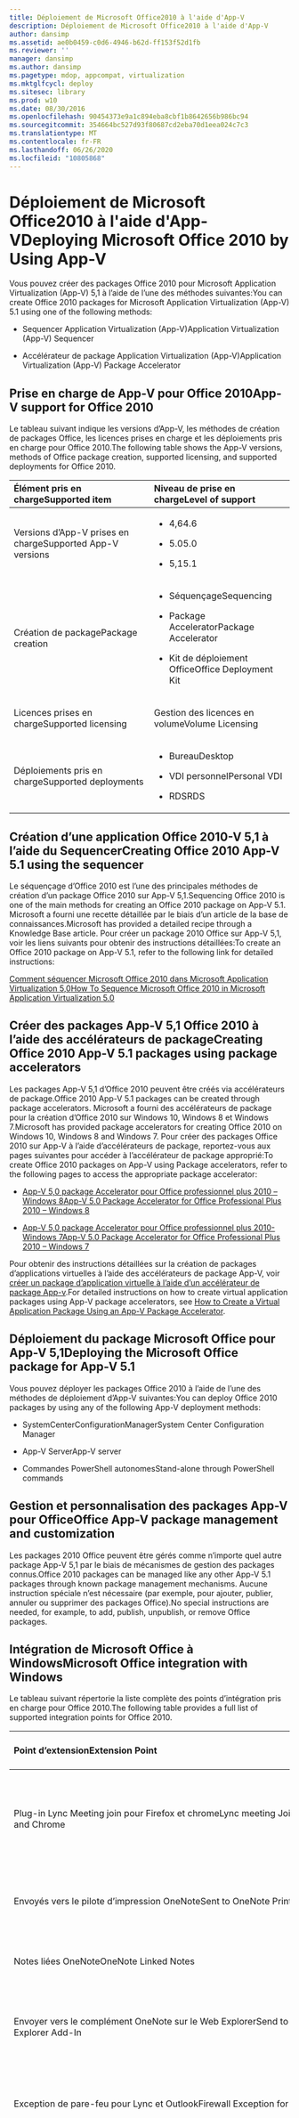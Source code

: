 ```yaml
---
title: Déploiement de Microsoft Office2010 à l'aide d'App-V
description: Déploiement de Microsoft Office2010 à l'aide d'App-V
author: dansimp
ms.assetid: ae0b0459-c0d6-4946-b62d-ff153f52d1fb
ms.reviewer: ''
manager: dansimp
ms.author: dansimp
ms.pagetype: mdop, appcompat, virtualization
ms.mktglfcycl: deploy
ms.sitesec: library
ms.prod: w10
ms.date: 08/30/2016
ms.openlocfilehash: 90454373e9a1c894eba8cbf1b8642656b986bc94
ms.sourcegitcommit: 354664bc527d93f80687cd2eba70d1eea024c7c3
ms.translationtype: MT
ms.contentlocale: fr-FR
ms.lasthandoff: 06/26/2020
ms.locfileid: "10805868"
---
```

# <span data-ttu-id="c1a2d-103">Déploiement de Microsoft Office2010 à l'aide d'App-V</span><span class="sxs-lookup"><span data-stu-id="c1a2d-103">Deploying Microsoft Office 2010 by Using App-V</span></span>


<span data-ttu-id="c1a2d-104">Vous pouvez créer des packages Office 2010 pour Microsoft Application Virtualization (App-V) 5,1 à l’aide de l’une des méthodes suivantes:</span><span class="sxs-lookup"><span data-stu-id="c1a2d-104">You can create Office 2010 packages for Microsoft Application Virtualization (App-V) 5.1 using one of the following methods:</span></span>

-   <span data-ttu-id="c1a2d-105">Sequencer Application Virtualization (App-V)</span><span class="sxs-lookup"><span data-stu-id="c1a2d-105">Application Virtualization (App-V) Sequencer</span></span>

-   <span data-ttu-id="c1a2d-106">Accélérateur de package Application Virtualization (App-V)</span><span class="sxs-lookup"><span data-stu-id="c1a2d-106">Application Virtualization (App-V) Package Accelerator</span></span>

## <span data-ttu-id="c1a2d-107">Prise en charge de App-V pour Office 2010</span><span class="sxs-lookup"><span data-stu-id="c1a2d-107">App-V support for Office 2010</span></span>


<span data-ttu-id="c1a2d-108">Le tableau suivant indique les versions d’App-V, les méthodes de création de packages Office, les licences prises en charge et les déploiements pris en charge pour Office 2010.</span><span class="sxs-lookup"><span data-stu-id="c1a2d-108">The following table shows the App-V versions, methods of Office package creation, supported licensing, and supported deployments for Office 2010.</span></span>

<table>
<colgroup>
<col width="50%" />
<col width="50%" />
</colgroup>
<thead>
<tr class="header">
<th align="left"><span data-ttu-id="c1a2d-109">Élément pris en charge</span><span class="sxs-lookup"><span data-stu-id="c1a2d-109">Supported item</span></span></th>
<th align="left"><span data-ttu-id="c1a2d-110">Niveau de prise en charge</span><span class="sxs-lookup"><span data-stu-id="c1a2d-110">Level of support</span></span></th>
</tr>
</thead>
<tbody>
<tr class="odd">
<td align="left"><p><span data-ttu-id="c1a2d-111">Versions d’App-V prises en charge</span><span class="sxs-lookup"><span data-stu-id="c1a2d-111">Supported App-V versions</span></span></p></td>
<td align="left"><ul>
<li><p><span data-ttu-id="c1a2d-112">4,6</span><span class="sxs-lookup"><span data-stu-id="c1a2d-112">4.6</span></span></p></li>
<li><p><span data-ttu-id="c1a2d-113">5.0</span><span class="sxs-lookup"><span data-stu-id="c1a2d-113">5.0</span></span></p></li>
<li><p><span data-ttu-id="c1a2d-114">5,1</span><span class="sxs-lookup"><span data-stu-id="c1a2d-114">5.1</span></span></p></li>
</ul></td>
</tr>
<tr class="even">
<td align="left"><p><span data-ttu-id="c1a2d-115">Création de package</span><span class="sxs-lookup"><span data-stu-id="c1a2d-115">Package creation</span></span></p></td>
<td align="left"><ul>
<li><p><span data-ttu-id="c1a2d-116">Séquençage</span><span class="sxs-lookup"><span data-stu-id="c1a2d-116">Sequencing</span></span></p></li>
<li><p><span data-ttu-id="c1a2d-117">Package Accelerator</span><span class="sxs-lookup"><span data-stu-id="c1a2d-117">Package Accelerator</span></span></p></li>
<li><p><span data-ttu-id="c1a2d-118">Kit de déploiement Office</span><span class="sxs-lookup"><span data-stu-id="c1a2d-118">Office Deployment Kit</span></span></p></li>
</ul></td>
</tr>
<tr class="odd">
<td align="left"><p><span data-ttu-id="c1a2d-119">Licences prises en charge</span><span class="sxs-lookup"><span data-stu-id="c1a2d-119">Supported licensing</span></span></p></td>
<td align="left"><p><span data-ttu-id="c1a2d-120">Gestion des licences en volume</span><span class="sxs-lookup"><span data-stu-id="c1a2d-120">Volume Licensing</span></span></p></td>
</tr>
<tr class="even">
<td align="left"><p><span data-ttu-id="c1a2d-121">Déploiements pris en charge</span><span class="sxs-lookup"><span data-stu-id="c1a2d-121">Supported deployments</span></span></p></td>
<td align="left"><ul>
<li><p><span data-ttu-id="c1a2d-122">Bureau</span><span class="sxs-lookup"><span data-stu-id="c1a2d-122">Desktop</span></span></p></li>
<li><p><span data-ttu-id="c1a2d-123">VDI personnel</span><span class="sxs-lookup"><span data-stu-id="c1a2d-123">Personal VDI</span></span></p></li>
<li><p><span data-ttu-id="c1a2d-124">RDS</span><span class="sxs-lookup"><span data-stu-id="c1a2d-124">RDS</span></span></p></li>
</ul></td>
</tr>
</tbody>
</table>

 

## <span data-ttu-id="c1a2d-125">Création d’une application Office 2010-V 5,1 à l’aide du Sequencer</span><span class="sxs-lookup"><span data-stu-id="c1a2d-125">Creating Office 2010 App-V 5.1 using the sequencer</span></span>


<span data-ttu-id="c1a2d-126">Le séquençage d’Office 2010 est l’une des principales méthodes de création d’un package Office 2010 sur App-V 5,1.</span><span class="sxs-lookup"><span data-stu-id="c1a2d-126">Sequencing Office 2010 is one of the main methods for creating an Office 2010 package on App-V 5.1.</span></span> <span data-ttu-id="c1a2d-127">Microsoft a fourni une recette détaillée par le biais d’un article de la base de connaissances.</span><span class="sxs-lookup"><span data-stu-id="c1a2d-127">Microsoft has provided a detailed recipe through a Knowledge Base article.</span></span> <span data-ttu-id="c1a2d-128">Pour créer un package 2010 Office sur App-V 5,1, voir les liens suivants pour obtenir des instructions détaillées:</span><span class="sxs-lookup"><span data-stu-id="c1a2d-128">To create an Office 2010 package on App-V 5.1, refer to the following link for detailed instructions:</span></span>

[<span data-ttu-id="c1a2d-129">Comment séquencer Microsoft Office 2010 dans Microsoft Application Virtualization 5,0</span><span class="sxs-lookup"><span data-stu-id="c1a2d-129">How To Sequence Microsoft Office 2010 in Microsoft Application Virtualization 5.0</span></span>](https://go.microsoft.com/fwlink/p/?LinkId=330676)

## <span data-ttu-id="c1a2d-130">Créer des packages App-V 5,1 Office 2010 à l’aide des accélérateurs de package</span><span class="sxs-lookup"><span data-stu-id="c1a2d-130">Creating Office 2010 App-V 5.1 packages using package accelerators</span></span>


<span data-ttu-id="c1a2d-131">Les packages App-V 5,1 d’Office 2010 peuvent être créés via accélérateurs de package.</span><span class="sxs-lookup"><span data-stu-id="c1a2d-131">Office 2010 App-V 5.1 packages can be created through package accelerators.</span></span> <span data-ttu-id="c1a2d-132">Microsoft a fourni des accélérateurs de package pour la création d’Office 2010 sur Windows 10, Windows 8 et Windows 7.</span><span class="sxs-lookup"><span data-stu-id="c1a2d-132">Microsoft has provided package accelerators for creating Office 2010 on Windows 10, Windows 8 and Windows 7.</span></span> <span data-ttu-id="c1a2d-133">Pour créer des packages Office 2010 sur App-V à l’aide d’accélérateurs de package, reportez-vous aux pages suivantes pour accéder à l’accélérateur de package approprié:</span><span class="sxs-lookup"><span data-stu-id="c1a2d-133">To create Office 2010 packages on App-V using Package accelerators, refer to the following pages to access the appropriate package accelerator:</span></span>

-   [<span data-ttu-id="c1a2d-134">App-V 5,0 package Accelerator pour Office professionnel plus 2010 – Windows 8</span><span class="sxs-lookup"><span data-stu-id="c1a2d-134">App-V 5.0 Package Accelerator for Office Professional Plus 2010 – Windows 8</span></span>](https://go.microsoft.com/fwlink/p/?LinkId=330677)

-   [<span data-ttu-id="c1a2d-135">App-V 5,0 package Accelerator pour Office professionnel plus 2010-Windows 7</span><span class="sxs-lookup"><span data-stu-id="c1a2d-135">App-V 5.0 Package Accelerator for Office Professional Plus 2010 – Windows 7</span></span>](https://go.microsoft.com/fwlink/p/?LinkId=330678)

<span data-ttu-id="c1a2d-136">Pour obtenir des instructions détaillées sur la création de packages d’applications virtuelles à l’aide des accélérateurs de package App-V, voir [créer un package d’application virtuelle à l’aide d’un accélérateur de package App-v](how-to-create-a-virtual-application-package-using-an-app-v-package-accelerator51.md).</span><span class="sxs-lookup"><span data-stu-id="c1a2d-136">For detailed instructions on how to create virtual application packages using App-V package accelerators, see [How to Create a Virtual Application Package Using an App-V Package Accelerator](how-to-create-a-virtual-application-package-using-an-app-v-package-accelerator51.md).</span></span>

## <span data-ttu-id="c1a2d-137">Déploiement du package Microsoft Office pour App-V 5,1</span><span class="sxs-lookup"><span data-stu-id="c1a2d-137">Deploying the Microsoft Office package for App-V 5.1</span></span>


<span data-ttu-id="c1a2d-138">Vous pouvez déployer les packages Office 2010 à l’aide de l’une des méthodes de déploiement d’App-V suivantes:</span><span class="sxs-lookup"><span data-stu-id="c1a2d-138">You can deploy Office 2010 packages by using any of the following App-V deployment methods:</span></span>

-   <span data-ttu-id="c1a2d-139">SystemCenterConfigurationManager</span><span class="sxs-lookup"><span data-stu-id="c1a2d-139">System Center Configuration Manager</span></span>

-   <span data-ttu-id="c1a2d-140">App-V Server</span><span class="sxs-lookup"><span data-stu-id="c1a2d-140">App-V server</span></span>

-   <span data-ttu-id="c1a2d-141">Commandes PowerShell autonomes</span><span class="sxs-lookup"><span data-stu-id="c1a2d-141">Stand-alone through PowerShell commands</span></span>

## <span data-ttu-id="c1a2d-142">Gestion et personnalisation des packages App-V pour Office</span><span class="sxs-lookup"><span data-stu-id="c1a2d-142">Office App-V package management and customization</span></span>


<span data-ttu-id="c1a2d-143">Les packages 2010 Office peuvent être gérés comme n’importe quel autre package App-V 5,1 par le biais de mécanismes de gestion des packages connus.</span><span class="sxs-lookup"><span data-stu-id="c1a2d-143">Office 2010 packages can be managed like any other App-V 5.1 packages through known package management mechanisms.</span></span> <span data-ttu-id="c1a2d-144">Aucune instruction spéciale n’est nécessaire (par exemple, pour ajouter, publier, annuler ou supprimer des packages Office).</span><span class="sxs-lookup"><span data-stu-id="c1a2d-144">No special instructions are needed, for example, to add, publish, unpublish, or remove Office packages.</span></span>

## <span data-ttu-id="c1a2d-145">Intégration de Microsoft Office à Windows</span><span class="sxs-lookup"><span data-stu-id="c1a2d-145">Microsoft Office integration with Windows</span></span>


<span data-ttu-id="c1a2d-146">Le tableau suivant répertorie la liste complète des points d’intégration pris en charge pour Office 2010.</span><span class="sxs-lookup"><span data-stu-id="c1a2d-146">The following table provides a full list of supported integration points for Office 2010.</span></span>

<table>
<colgroup>
<col width="33%" />
<col width="33%" />
<col width="33%" />
</colgroup>
<thead>
<tr class="header">
<th align="left"><span data-ttu-id="c1a2d-147">Point d’extension</span><span class="sxs-lookup"><span data-stu-id="c1a2d-147">Extension Point</span></span></th>
<th align="left"><span data-ttu-id="c1a2d-148">Description</span><span class="sxs-lookup"><span data-stu-id="c1a2d-148">Description</span></span></th>
<th align="left"><span data-ttu-id="c1a2d-149">Office 2010</span><span class="sxs-lookup"><span data-stu-id="c1a2d-149">Office 2010</span></span></th>
</tr>
</thead>
<tbody>
<tr class="odd">
<td align="left"><p><span data-ttu-id="c1a2d-150">Plug-in Lync Meeting join pour Firefox et chrome</span><span class="sxs-lookup"><span data-stu-id="c1a2d-150">Lync meeting Join Plug-in for Firefox and Chrome</span></span></p></td>
<td align="left"><p><span data-ttu-id="c1a2d-151">Les utilisateurs peuvent participer à des réunions Lync depuis Firefox et chrome</span><span class="sxs-lookup"><span data-stu-id="c1a2d-151">User can join Lync meetings from Firefox and Chrome</span></span></p></td>
<td align="left"><p></p></td>
</tr>
<tr class="even">
<td align="left"><p><span data-ttu-id="c1a2d-152">Envoyés vers le pilote d’impression OneNote</span><span class="sxs-lookup"><span data-stu-id="c1a2d-152">Sent to OneNote Print Driver</span></span></p></td>
<td align="left"><p><span data-ttu-id="c1a2d-153">L’utilisateur peut imprimer dans OneNote</span><span class="sxs-lookup"><span data-stu-id="c1a2d-153">User can print to OneNote</span></span></p></td>
<td align="left"><p><span data-ttu-id="c1a2d-154">Oui</span><span class="sxs-lookup"><span data-stu-id="c1a2d-154">Yes</span></span></p></td>
</tr>
<tr class="odd">
<td align="left"><p><span data-ttu-id="c1a2d-155">Notes liées OneNote</span><span class="sxs-lookup"><span data-stu-id="c1a2d-155">OneNote Linked Notes</span></span></p></td>
<td align="left"><p><span data-ttu-id="c1a2d-156">Notes liées OneNote</span><span class="sxs-lookup"><span data-stu-id="c1a2d-156">OneNote Linked Notes</span></span></p></td>
<td align="left"><p></p></td>
</tr>
<tr class="even">
<td align="left"><p><span data-ttu-id="c1a2d-157">Envoyer vers le complément OneNote sur le Web Explorer</span><span class="sxs-lookup"><span data-stu-id="c1a2d-157">Send to OneNote Internet Explorer Add-In</span></span></p></td>
<td align="left"><p><span data-ttu-id="c1a2d-158">L’utilisateur peut envoyer à OneNote à partir d’Internet Explorer</span><span class="sxs-lookup"><span data-stu-id="c1a2d-158">User can send to OneNote from IE</span></span></p></td>
<td align="left"><p></p></td>
</tr>
<tr class="odd">
<td align="left"><p><span data-ttu-id="c1a2d-159">Exception de pare-feu pour Lync et Outlook</span><span class="sxs-lookup"><span data-stu-id="c1a2d-159">Firewall Exception for Lync and Outlook</span></span></p></td>
<td align="left"><p><span data-ttu-id="c1a2d-160">Exception de pare-feu pour Lync et Outlook</span><span class="sxs-lookup"><span data-stu-id="c1a2d-160">Firewall Exception for Lync and Outlook</span></span></p></td>
<td align="left"><p></p></td>
</tr>
<tr class="even">
<td align="left"><p><span data-ttu-id="c1a2d-161">Client MAPI</span><span class="sxs-lookup"><span data-stu-id="c1a2d-161">MAPI Client</span></span></p></td>
<td align="left"><p><span data-ttu-id="c1a2d-162">Les applications et les compléments natifs peuvent interagir avec les applications virtuelles Outlook via MAPI</span><span class="sxs-lookup"><span data-stu-id="c1a2d-162">Native apps and add-ins can interact with virtual Outlook through MAPI</span></span></p></td>
<td align="left"><p></p></td>
</tr>
<tr class="odd">
<td align="left"><p><span data-ttu-id="c1a2d-163">Plug-in SharePoint pour Firefox</span><span class="sxs-lookup"><span data-stu-id="c1a2d-163">SharePoint Plugin for Firefox</span></span></p></td>
<td align="left"><p><span data-ttu-id="c1a2d-164">Les utilisateurs peuvent utiliser les fonctionnalités SharePoint dans Firefox</span><span class="sxs-lookup"><span data-stu-id="c1a2d-164">User can use SharePoint features in Firefox</span></span></p></td>
<td align="left"><p></p></td>
</tr>
<tr class="even">
<td align="left"><p><span data-ttu-id="c1a2d-165">Applet panneau de configuration de la messagerie</span><span class="sxs-lookup"><span data-stu-id="c1a2d-165">Mail Control Panel Applet</span></span></p></td>
<td align="left"><p><span data-ttu-id="c1a2d-166">L’utilisateur obtient l’applet panneau de configuration de la messagerie dans Outlook</span><span class="sxs-lookup"><span data-stu-id="c1a2d-166">User gets the mail control panel applet in Outlook</span></span></p></td>
<td align="left"><p><span data-ttu-id="c1a2d-167">Oui</span><span class="sxs-lookup"><span data-stu-id="c1a2d-167">Yes</span></span></p></td>
</tr>
<tr class="odd">
<td align="left"><p><span data-ttu-id="c1a2d-168">Assemblys d’interopérabilité principaux</span><span class="sxs-lookup"><span data-stu-id="c1a2d-168">Primary Interop Assemblies</span></span></p></td>
<td align="left"><p><span data-ttu-id="c1a2d-169">Compléments gérés par le support</span><span class="sxs-lookup"><span data-stu-id="c1a2d-169">Support managed add-ins</span></span></p></td>
<td align="left"><p></p></td>
</tr>
<tr class="even">
<td align="left"><p><span data-ttu-id="c1a2d-170">Gestionnaire de cache de documents Office</span><span class="sxs-lookup"><span data-stu-id="c1a2d-170">Office Document Cache Handler</span></span></p></td>
<td align="left"><p><span data-ttu-id="c1a2d-171">Autorise le cache de documents pour les applications Office</span><span class="sxs-lookup"><span data-stu-id="c1a2d-171">Allows Document Cache for Office applications</span></span></p></td>
<td align="left"><p></p></td>
</tr>
<tr class="odd">
<td align="left"><p><span data-ttu-id="c1a2d-172">Gestionnaire de recherche du protocole Outlook</span><span class="sxs-lookup"><span data-stu-id="c1a2d-172">Outlook Protocol Search handler</span></span></p></td>
<td align="left"><p><span data-ttu-id="c1a2d-173">L’utilisateur peut effectuer une recherche dans Outlook</span><span class="sxs-lookup"><span data-stu-id="c1a2d-173">User can search in outlook</span></span></p></td>
<td align="left"><p><span data-ttu-id="c1a2d-174">Oui</span><span class="sxs-lookup"><span data-stu-id="c1a2d-174">Yes</span></span></p></td>
</tr>
<tr class="even">
<td align="left"><p><span data-ttu-id="c1a2d-175">Contrôles Active X:</span><span class="sxs-lookup"><span data-stu-id="c1a2d-175">Active X Controls:</span></span></p></td>
<td align="left"><p><span data-ttu-id="c1a2d-176">Pour plus d’informations sur les contrôles ActiveX, voir informations de référence sur les <a href="https://go.microsoft.com/fwlink/p/?LinkId=331361" data-raw-source="[ActiveX Control API Reference](https://go.microsoft.com/fwlink/p/?LinkId=331361)"> API de contrôles ActiveX </a> .</span><span class="sxs-lookup"><span data-stu-id="c1a2d-176">For more information on ActiveX controls, refer to <a href="https://go.microsoft.com/fwlink/p/?LinkId=331361" data-raw-source="[ActiveX Control API Reference](https://go.microsoft.com/fwlink/p/?LinkId=331361)">ActiveX Control API Reference</a>.</span></span></p></td>
<td align="left"><p></p></td>
</tr>
<tr class="odd">
<td align="left"><p>   <span data-ttu-id="c1a2d-177">Groove. SiteClient</span><span class="sxs-lookup"><span data-stu-id="c1a2d-177">Groove.SiteClient</span></span></p></td>
<td align="left"><p><span data-ttu-id="c1a2d-178">Contrôle Active X</span><span class="sxs-lookup"><span data-stu-id="c1a2d-178">Active X Control</span></span></p></td>
<td align="left"><p></p></td>
</tr>
<tr class="even">
<td align="left"><p>   <span data-ttu-id="c1a2d-179">PortalConnect.PersonalSite</span><span class="sxs-lookup"><span data-stu-id="c1a2d-179">PortalConnect.PersonalSite</span></span></p></td>
<td align="left"><p><span data-ttu-id="c1a2d-180">Contrôle Active X</span><span class="sxs-lookup"><span data-stu-id="c1a2d-180">Active X Control</span></span></p></td>
<td align="left"><p></p></td>
</tr>
<tr class="odd">
<td align="left"><p>   <span data-ttu-id="c1a2d-181">SharePoint. openDocuments</span><span class="sxs-lookup"><span data-stu-id="c1a2d-181">SharePoint.openDocuments</span></span></p></td>
<td align="left"><p><span data-ttu-id="c1a2d-182">Contrôle Active X</span><span class="sxs-lookup"><span data-stu-id="c1a2d-182">Active X Control</span></span></p></td>
<td align="left"><p></p></td>
</tr>
<tr class="even">
<td align="left"><p>   <span data-ttu-id="c1a2d-183">SharePoint. ExportDatabase</span><span class="sxs-lookup"><span data-stu-id="c1a2d-183">SharePoint.ExportDatabase</span></span></p></td>
<td align="left"><p><span data-ttu-id="c1a2d-184">Contrôle Active X</span><span class="sxs-lookup"><span data-stu-id="c1a2d-184">Active X Control</span></span></p></td>
<td align="left"><p></p></td>
</tr>
<tr class="odd">
<td align="left"><p>   <span data-ttu-id="c1a2d-185">SharePoint. SpreadSheetLauncher</span><span class="sxs-lookup"><span data-stu-id="c1a2d-185">SharePoint.SpreadSheetLauncher</span></span></p></td>
<td align="left"><p><span data-ttu-id="c1a2d-186">Contrôle Active X</span><span class="sxs-lookup"><span data-stu-id="c1a2d-186">Active X Control</span></span></p></td>
<td align="left"><p></p></td>
</tr>
<tr class="even">
<td align="left"><p>   <span data-ttu-id="c1a2d-187">SharePoint. StssyncHander</span><span class="sxs-lookup"><span data-stu-id="c1a2d-187">SharePoint.StssyncHander</span></span></p></td>
<td align="left"><p><span data-ttu-id="c1a2d-188">Contrôle Active X</span><span class="sxs-lookup"><span data-stu-id="c1a2d-188">Active X Control</span></span></p></td>
<td align="left"><p></p></td>
</tr>
<tr class="odd">
<td align="left"><p>   <span data-ttu-id="c1a2d-189">SharePoint. DragUploadCtl</span><span class="sxs-lookup"><span data-stu-id="c1a2d-189">SharePoint.DragUploadCtl</span></span></p></td>
<td align="left"><p><span data-ttu-id="c1a2d-190">Contrôle Active X</span><span class="sxs-lookup"><span data-stu-id="c1a2d-190">Active X Control</span></span></p></td>
<td align="left"><p></p></td>
</tr>
<tr class="even">
<td align="left"><p>   <span data-ttu-id="c1a2d-191">SharePoint. DragDownloadCtl</span><span class="sxs-lookup"><span data-stu-id="c1a2d-191">SharePoint.DragDownloadCtl</span></span></p></td>
<td align="left"><p><span data-ttu-id="c1a2d-192">Contrôle Active X</span><span class="sxs-lookup"><span data-stu-id="c1a2d-192">Active X Control</span></span></p></td>
<td align="left"><p></p></td>
</tr>
<tr class="odd">
<td align="left"><p>   <span data-ttu-id="c1a2d-193">SharePoint. OpenXMLDocuments</span><span class="sxs-lookup"><span data-stu-id="c1a2d-193">Sharpoint.OpenXMLDocuments</span></span></p></td>
<td align="left"><p><span data-ttu-id="c1a2d-194">Contrôle Active X</span><span class="sxs-lookup"><span data-stu-id="c1a2d-194">Active X Control</span></span></p></td>
<td align="left"><p></p></td>
</tr>
<tr class="even">
<td align="left"><p>   <span data-ttu-id="c1a2d-195">SharePoint. ClipboardCtl</span><span class="sxs-lookup"><span data-stu-id="c1a2d-195">Sharepoint.ClipboardCtl</span></span></p></td>
<td align="left"><p><span data-ttu-id="c1a2d-196">Contrôle Active X</span><span class="sxs-lookup"><span data-stu-id="c1a2d-196">Active X control</span></span></p></td>
<td align="left"><p></p></td>
</tr>
<tr class="odd">
<td align="left"><p>   <span data-ttu-id="c1a2d-197">WinProj. Activator</span><span class="sxs-lookup"><span data-stu-id="c1a2d-197">WinProj.Activator</span></span></p></td>
<td align="left"><p><span data-ttu-id="c1a2d-198">Contrôle Active X</span><span class="sxs-lookup"><span data-stu-id="c1a2d-198">Active X Control</span></span></p></td>
<td align="left"><p></p></td>
</tr>
<tr class="even">
<td align="left"><p>   <span data-ttu-id="c1a2d-199">Nom. NameCtrl</span><span class="sxs-lookup"><span data-stu-id="c1a2d-199">Name.NameCtrl</span></span></p></td>
<td align="left"><p><span data-ttu-id="c1a2d-200">Contrôle Active X</span><span class="sxs-lookup"><span data-stu-id="c1a2d-200">Active X Control</span></span></p></td>
<td align="left"><p></p></td>
</tr>
<tr class="odd">
<td align="left"><p>   <span data-ttu-id="c1a2d-201">STSUPld.CopyCtl</span><span class="sxs-lookup"><span data-stu-id="c1a2d-201">STSUPld.CopyCtl</span></span></p></td>
<td align="left"><p><span data-ttu-id="c1a2d-202">Contrôle Active X</span><span class="sxs-lookup"><span data-stu-id="c1a2d-202">Active X Control</span></span></p></td>
<td align="left"><p></p></td>
</tr>
<tr class="even">
<td align="left"><p>   <span data-ttu-id="c1a2d-203">CommunicatorMeetingJoinAx.JoinManager</span><span class="sxs-lookup"><span data-stu-id="c1a2d-203">CommunicatorMeetingJoinAx.JoinManager</span></span></p></td>
<td align="left"><p><span data-ttu-id="c1a2d-204">Contrôle Active X</span><span class="sxs-lookup"><span data-stu-id="c1a2d-204">Active X Control</span></span></p></td>
<td align="left"><p></p></td>
</tr>
<tr class="odd">
<td align="left"><p>   <span data-ttu-id="c1a2d-205">LISTNET. Listnet</span><span class="sxs-lookup"><span data-stu-id="c1a2d-205">LISTNET.Listnet</span></span></p></td>
<td align="left"><p><span data-ttu-id="c1a2d-206">Contrôle Active X</span><span class="sxs-lookup"><span data-stu-id="c1a2d-206">Active X Control</span></span></p></td>
<td align="left"><p></p></td>
</tr>
<tr class="even">
<td align="left"><p>   <span data-ttu-id="c1a2d-207">Programme d’assistance du navigateur OneDrive Pro</span><span class="sxs-lookup"><span data-stu-id="c1a2d-207">OneDrive Pro Browser Helper</span></span></p></td>
<td align="left"><p><span data-ttu-id="c1a2d-208">Contrôle ActiveX</span><span class="sxs-lookup"><span data-stu-id="c1a2d-208">Active X Control]</span></span></p></td>
<td align="left"><p></p></td>
</tr>
<tr class="odd">
<td align="left"><p><span data-ttu-id="c1a2d-209">Superpositions d’icônes OneDrive Pro</span><span class="sxs-lookup"><span data-stu-id="c1a2d-209">OneDrive Pro Icon Overlays</span></span></p></td>
<td align="left"><p><span data-ttu-id="c1a2d-210">Icônes de l’interface utilisateur de l’Explorateur Windows lorsque les utilisateurs regardent les dossiers OneDrive Pro</span><span class="sxs-lookup"><span data-stu-id="c1a2d-210">Windows explorer shell icon overlays when users look at folders OneDrive Pro folders</span></span></p></td>
<td align="left"><p></p></td>
</tr>
</tbody>
</table>

 

## <span data-ttu-id="c1a2d-211">Ressources supplémentaires</span><span class="sxs-lookup"><span data-stu-id="c1a2d-211">Additional resources</span></span>


**<span data-ttu-id="c1a2d-212">Office 2013 App-V-packages de ressources supplémentaires</span><span class="sxs-lookup"><span data-stu-id="c1a2d-212">Office 2013 App-V Packages Additional Resources</span></span>**

[<span data-ttu-id="c1a2d-213">Scénarios pris en charge pour le déploiement de Microsoft Office en tant que package App-V séquencé</span><span class="sxs-lookup"><span data-stu-id="c1a2d-213">Supported scenarios for deploying Microsoft Office as a sequenced App-V Package</span></span>](https://go.microsoft.com/fwlink/p/?LinkId=330680)

**<span data-ttu-id="c1a2d-214">Packages App-V d’Office 2010</span><span class="sxs-lookup"><span data-stu-id="c1a2d-214">Office 2010 App-V Packages</span></span>**

[<span data-ttu-id="c1a2d-215">Kit de séquençage Microsoft Office 2010 pour Microsoft Application Virtualization 5,0</span><span class="sxs-lookup"><span data-stu-id="c1a2d-215">Microsoft Office 2010 Sequencing Kit for Microsoft Application Virtualization 5.0</span></span>](https://go.microsoft.com/fwlink/p/?LinkId=330681)

[<span data-ttu-id="c1a2d-216">Problèmes connus lors de la création ou de l’utilisation d’un package App-V 5,0 Office 2010</span><span class="sxs-lookup"><span data-stu-id="c1a2d-216">Known issues when you create or use an App-V 5.0 Office 2010 package</span></span>](https://go.microsoft.com/fwlink/p/?LinkId=330682)

[<span data-ttu-id="c1a2d-217">Comment séquencer Microsoft Office 2010 dans Microsoft Application Virtualization 5,0</span><span class="sxs-lookup"><span data-stu-id="c1a2d-217">How to sequence Microsoft Office 2010 in Microsoft Application Virtualization 5.0</span></span>](https://go.microsoft.com/fwlink/p/?LinkId=330676)

**<span data-ttu-id="c1a2d-218">Groupes de connexion</span><span class="sxs-lookup"><span data-stu-id="c1a2d-218">Connection Groups</span></span>**

[<span data-ttu-id="c1a2d-219">Déploiement de groupes de connexion dans Microsoft App-V v5</span><span class="sxs-lookup"><span data-stu-id="c1a2d-219">Deploying Connection Groups in Microsoft App-V v5</span></span>](https://go.microsoft.com/fwlink/p/?LinkId=330683)

[<span data-ttu-id="c1a2d-220">Gestion des groupes de connexion</span><span class="sxs-lookup"><span data-stu-id="c1a2d-220">Managing Connection Groups</span></span>](managing-connection-groups51.md)

**<span data-ttu-id="c1a2d-221">Configuration dynamique</span><span class="sxs-lookup"><span data-stu-id="c1a2d-221">Dynamic Configuration</span></span>**

[<span data-ttu-id="c1a2d-222">À propos de la configuration dynamique d'App-V5.1</span><span class="sxs-lookup"><span data-stu-id="c1a2d-222">About App-V 5.1 Dynamic Configuration</span></span>](about-app-v-51-dynamic-configuration.md)






 

 





